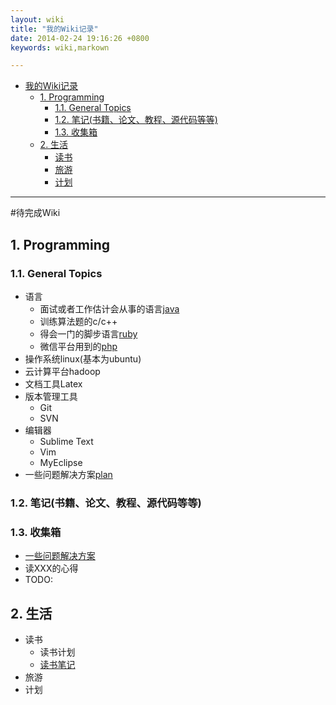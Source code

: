 ```yaml
---
layout: wiki
title: "我的Wiki记录"
date: 2014-02-24 19:16:26 +0800
keywords: wiki,markown

---
```


*   [我的Wiki记录](#toc1)
    *   [1. Programming](#toc_1.1)
        *   [1.1. General Topics](#toc_1.1.1)
        *   [1.2. 笔记(书籍、论文、教程、源代码等等)](#toc_1.1.2)
        *   [1.3. 收集箱](#toc_1.1.3)
    *   [2. 生活](#toc_1.2)
        *   [读书](#toc_1.2)
        *   [旅游](#toc_1.2)
        *   [计划](#toc_1.2) 
* * *
</div>
<div class="neirong">


#待完成Wiki


<h2 id="toc_1.1">1. Programming</h2>
<h3 id="toc_1.1.1">1.1. General Topics</h3>

*   语言
    *   面试或者工作估计会从事的语言[java](./java/)     
    *   训练算法题的c/c++
    *   得会一门的脚步语言[ruby](./ruby/)
    *   微信平台用到的[php](./php/)
*   操作系统linux(基本为ubuntu)
*   云计算平台hadoop
*   文档工具Latex
*   版本管理工具
    *   Git
    *   SVN
*   编辑器
    *   Sublime Text
    *   Vim
    *   MyEclipse
*   一些问题解决方案[plan](./zaxiang/solve.html)

<h3 id="toc_1.1.2">1.2. 笔记(书籍、论文、教程、源代码等等)</h3>


<h3 id="toc_1.1.3">1.3. 收集箱</h3>

*   [一些问题解决方案](./zaxiang/solve.html)
*   读XXX的心得 
*   <span class="todo">TODO: 


<h2 id="toc_1.2">2. 生活</h2>

*   读书
    *   读书计划
    *   [读书笔记](http://www.unkeltao.com/blog/categories/du-shu-bi-ji/)
*   旅游
*   计划

